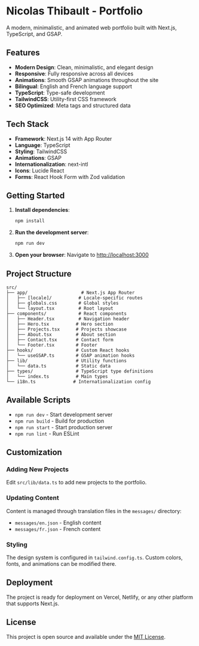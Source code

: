 # Nicolas Thibault - Portfolio

A modern, minimalistic, and animated web portfolio built with Next.js, TypeScript, and GSAP.

## Features

- **Modern Design**: Clean, minimalistic, and elegant design
- **Responsive**: Fully responsive across all devices
- **Animations**: Smooth GSAP animations throughout the site
- **Bilingual**: English and French language support
- **TypeScript**: Type-safe development
- **TailwindCSS**: Utility-first CSS framework
- **SEO Optimized**: Meta tags and structured data

## Tech Stack

- **Framework**: Next.js 14 with App Router
- **Language**: TypeScript
- **Styling**: TailwindCSS
- **Animations**: GSAP
- **Internationalization**: next-intl
- **Icons**: Lucide React
- **Forms**: React Hook Form with Zod validation

## Getting Started

1. **Install dependencies**:

   ```bash
   npm install
   ```

2. **Run the development server**:

   ```bash
   npm run dev
   ```

3. **Open your browser**:
   Navigate to [http://localhost:3000](http://localhost:3000)

## Project Structure

```
src/
├── app/                    # Next.js App Router
│   ├── [locale]/          # Locale-specific routes
│   ├── globals.css        # Global styles
│   └── layout.tsx         # Root layout
├── components/            # React components
│   ├── Header.tsx         # Navigation header
│   ├── Hero.tsx          # Hero section
│   ├── Projects.tsx      # Projects showcase
│   ├── About.tsx         # About section
│   ├── Contact.tsx       # Contact form
│   └── Footer.tsx        # Footer
├── hooks/                # Custom React hooks
│   └── useGSAP.ts        # GSAP animation hooks
├── lib/                  # Utility functions
│   └── data.ts           # Static data
├── types/                # TypeScript type definitions
│   └── index.ts          # Main types
└── i18n.ts              # Internationalization config
```

## Available Scripts

- `npm run dev` - Start development server
- `npm run build` - Build for production
- `npm run start` - Start production server
- `npm run lint` - Run ESLint

## Customization

### Adding New Projects

Edit `src/lib/data.ts` to add new projects to the portfolio.

### Updating Content

Content is managed through translation files in the `messages/` directory:

- `messages/en.json` - English content
- `messages/fr.json` - French content

### Styling

The design system is configured in `tailwind.config.ts`. Custom colors, fonts, and animations can be modified there.

## Deployment

The project is ready for deployment on Vercel, Netlify, or any other platform that supports Next.js.

## License

This project is open source and available under the [MIT License](LICENSE).
